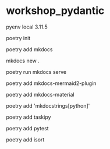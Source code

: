# workshop_pydantic

pyenv local 3.11.5

poetry init

poetry add mkdocs

mkdocs new .

poetry run mkdocs serve

poetry add mkdocs-mermaid2-plugin

poetry add mkdocs-material

poetry add 'mkdocstrings[python]'

poetry add taskipy

poetry add pytest

poetry add isort
